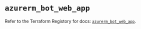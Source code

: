 # `azurerm_bot_web_app`

Refer to the Terraform Registory for docs: [`azurerm_bot_web_app`](https://registry.terraform.io/providers/hashicorp/azurerm/3.81.0/docs/resources/bot_web_app).
